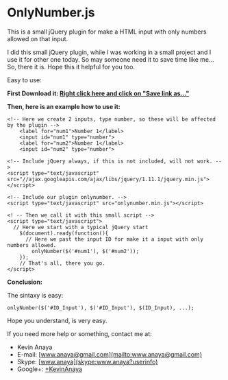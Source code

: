 OnlyNumber.js
===

This is a small jQuery plugin for make a HTML input with only numbers allowed on that input.

I did this small jQuery plugin, while I was working in a small project and I use it for other one today. So may someone need it to save time like me... So, there it is. Hope this it helpful for you too.

Easy to use:

**First Download it: [Right click here and click on "Save link as..."](//github.com/wwwanaya/OnlyNumber.js/blob/master/onlynumber.min.js)**

**Then, here is an example how to use it:**

```
<!-- Here we create 2 inputs, type number, so these will be affected by the plugin -->
	<label for="num1">Number 1</label>
	<input id="num1" type="number">
	<label for="num2">Number 1</label>
	<input id="num2" type="number">
	
<!-- Include jQuery always, if this is not included, will not work. -->
<script type="text/javascript" src="//ajax.googleapis.com/ajax/libs/jquery/1.11.1/jquery.min.js"></script>

<!-- Include our plugin onlynumber. -->
<script type="text/javascript" src="onlynumber.min.js"></script>

<! -- Then we call it with this small script -->
<script type="text/javascript">
  // Here we start with a typical jQuery start
	$(document).ready(function(){
	  // Here we past the input ID for make it a input with only numbers allowed.
		onlyNumber($('#num1'), $('#num2'));
	});
	// That's all, there you go.
</script>
```



**Conclusion:**

The sintaxy is easy:
```
onlyNumber($('#ID_Input'), $('#ID_Input'), $(ID_Input), ...);
```
Hope you understand, is very easy.

If you need more help or something, contact me at: 

* Kevin Anaya
* E-mail: [www.anaya@gmail.com](mailto:www.anaya@gmail.com)
* Skype: [www.anaya](skype:www.anaya?userinfo)
* Google+: [+KevinAnaya](https://plus.google.com/+KevinAnaya/)

